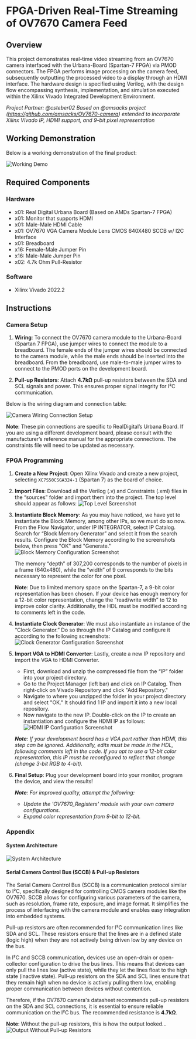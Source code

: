 # FPGA-Driven Real-Time Streaming of OV7670 Camera Feed

## Overview
This project demonstrates real-time video streaming from an OV7670 camera interfaced with the Urbana-Board (Spartan-7 FPGA) via PMOD connectors. The FPGA performs image processing on the camera feed, subsequently outputting the processed video to a display through an HDMI interface. The hardware design is specified using Verilog, with the design flow encompassing synthesis, implementation, and simulation executed within the Xilinx Vivado Integrated Development Environment.

_Project Partner: @csteber02_
_Based on @amsacks project (https://github.com/amsacks/OV7670-camera) extended to incorporate Xilinx Vivado IP, HDMI support, and 9-bit pixel representation_


## Working Demonstration
Below is a working demonstration of the final product:

![Working Demo](images/working_demo.png)

## Required Components
### Hardware
- x01: Real Digital Urbana Board (Based on AMDs Spartan-7 FPGA)
- x01: Monitor that supports HDMI
- x01: Male-Male HDMI Cable
- x01: OV7670 VGA Camera Module Lens CMOS 640X480 SCCB w/ I2C Interface
- x01: Breadboard 
- x16: Female-Male Jumper Pin
- x16: Male-Male Jumper Pin
- x02: 4.7k Ohm Pull-Resistor
  
### Software
- Xilinx Vivado 2022.2

## Instructions

### Camera Setup

1. **Wiring**: To connect the OV7670 camera module to the Urbana-Board (Spartan 7 FPGA), use jumper wires to connect the module to a breadboard. The female ends of the jumper wires should be connected to the camera module, while the male ends should be inserted into the breadboard. From the breadboard, use male-to-male jumper wires to connect to the PMOD ports on the development board.
   
2. **Pull-up Resistors**: Attach **4.7kΩ** pull-up resistors between the SDA and SCL signals and power. This ensures proper signal integrity for I²C communication.

Below is the wiring diagram and connection table:

![Camera Wiring Connection Setup](images/camera_wiring_setup.png)

**Note**: These pin connections are specific to RealDigital’s Urbana Board. If you are using a different development board, please consult with the manufacturer’s reference manual for the appropriate connections. The constraints file will need to be updated as necessary.

### FPGA Programming

1. **Create a New Project**: Open Xilinx Vivado and create a new project, selecting `XC7S50CSGA324-1` (Spartan 7) as the board of choice.

2. **Import Files**: Download all the Verilog (.v) and Constraints (.xml) files in the “sources” folder and import them into the project. The top level should appear as follows:
   ![Top Level Screenshot](images/top_level_screenshot.png)

3. **Instantiate Block Memory**: As you may have noticed, we have yet to instantiate the Block Memory, among other IPs, so we must do so now. From the Flow Navigator, under IP INTEGRATOR, select IP Catalog. Search for “Block Memory Generator” and select it from the search results. Configure the Block Memory according to the screenshots below, then press "OK" and "Generate."
   ![Block Memory Configuration Screenshot](images/block_memory_config.png) 

   The memory “depth” of 307,200 corresponds to the number of pixels in a frame (640x480), while the “width” of 9 corresponds to the bits necessary to represent the color for one pixel.

   **Note**: Due to limited memory space on the Spartan-7, a 9-bit color representation has been chosen. If your device has enough memory for a 12-bit color representation, change the “read/write width” to 12 to improve color clarity. Additionally, the HDL must be modified according to comments left in the code.

4. **Instantiate Clock Generator**: We must also instantiate an instance of the “Clock Generator.” Do so through the IP Catalog and configure it according to the following screenshots:
   ![Clock Generator Configuration Screenshot](images/clock_generator_config.png) 

5. **Import VGA to HDMI Converter**: Lastly, create a new IP repository and import the VGA to HDMI Converter.
   - First, download and unzip the compressed file from the “IP” folder into your project directory.
   - Go to the Project Manager (left bar) and click on IP Catalog. Then right-click on Vivado Repository and click "Add Repository."
   - Navigate to where you unzipped the folder in your project directory and select "OK." It should find 1 IP and import it into a new local repository.
   - Now navigate to the new IP. Double-click on the IP to create an instantiation and configure the HDMI IP as follows:
   ![HDMI IP Configuration Screenshot](images/hdmi_ip_config.png)

   _**Note**: If your development board has a VGA port rather than HDMI, this step can be ignored. Additionally, edits must be made in the HDL, following comments left in the code. If you opt to use a 12-bit color representation, this IP must be reconfigured to reflect that change (change 3-bit RGB to 4-bit)._

6. **Final Setup**: Plug your development board into your monitor, program the device, and view the results!

   _**Note**: For improved quality, attempt the following:_
   - _Update the 'OV7670_Registers' module with your own camera configurations._ 
   - _Expand color representation from 9-bit to 12-bit._


### Appendix

#### System Architecture
![System Architecture](images/system_architecture.png)

#### Serial Camera Control Bus (SCCB) & Pull-up Resistors

The Serial Camera Control Bus (SCCB) is a communication protocol similar to I²C, specifically designed for controlling CMOS camera modules like the OV7670. SCCB allows for configuring various parameters of the camera, such as resolution, frame rate, exposure, and image format. It simplifies the process of interfacing with the camera module and enables easy integration into embedded systems.

Pull-up resistors are often recommended for I²C communication lines like SDA and SCL. These resistors ensure that the lines are in a defined state (logic high) when they are not actively being driven low by any device on the bus.

In I²C and SCCB communication, devices use an open-drain or open-collector configuration to drive the bus lines. This means that devices can only pull the lines low (active state), while they let the lines float to the high state (inactive state). Pull-up resistors on the SDA and SCL lines ensure that they remain high when no device is actively pulling them low, enabling proper communication between devices without contention.

Therefore, if the OV7670 camera's datasheet recommends pull-up resistors on the SDA and SCL connections, it is essential to ensure reliable communication on the I²C bus. The recommended resistance is **4.7kΩ**.

**Note**: Without the pull-up resistors, this is how the output looked…
![Output Without Pull-up Resistors](images/output_without_pullups.png)
